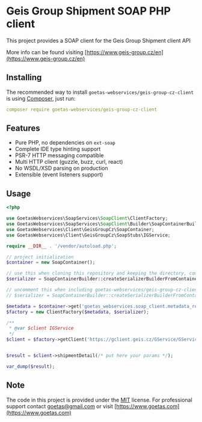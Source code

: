 # Geis Group Shipment  SOAP PHP client

This project provides a SOAP client for the Geis Group Shipment client API

More info can be found visiting [https://www.geis-group.cz/en](https://www.geis-group.cz/en) 

## Installing

The recommended way to install `goetas-webservices/geis-group-cz-client` is using [Composer](https://getcomposer.org/), just run:

```yaml
composer require goetas-webservices/geis-group-cz-client
```
## Features

- Pure PHP, no dependencies on `ext-soap`
- Complete IDE type hinting support
- PSR-7 HTTP messaging compatible
- Multi HTTP client (guzzle, buzz, curl, react)
- No WSDL/XSD parsing on production
- Extensible (event listeners support)

## Usage

```php
<?php

use GoetasWebservices\SoapServices\SoapClient\ClientFactory;
use GoetasWebservices\SoapServices\SoapClient\Builder\SoapContainerBuilder;
use GoetasWebservices\Client\GeisGroupCz\SoapContainer;
use GoetasWebservices\Client\GeisGroupCz\SoapStubs\IGService;

require __DIR__ . '/vendor/autoload.php';

// project initialization
$container = new SoapContainer();

// use this when cloning this repository and keeping the directory, comment it when including goetas-webservices/geis-group-cz-client via composer
$serializer = SoapContainerBuilder::createSerializerBuilderFromContainer($container)->build();

// uncomment this when including goetas-webservices/geis-group-cz-client via composer
// $serializer = SoapContainerBuilder::createSerializerBuilderFromContainer($container, null, __DIR__ . '/vendor/goetas-webservices/geis-group-cz-client')->build();

$metadata = $container->get('goetas_webservices.soap_client.metadata_reader');
$factory = new ClientFactory($metadata, $serializer);

/**
 * @var $client IGService
 */
$client = $factory->getClient('https://gclient.geis.cz/GService/GService.svc?singlewsdl','BasicHttpBinding_IGService', 'GService');


$result = $client->shipmentDetail(/* put here your params */);

var_dump($result);

```

## Note 

The code in this project is provided under the 
[MIT](https://opensource.org/licenses/MIT) license. 
For professional support 
contact [goetas@gmail.com](mailto:goetas@gmail.com) 
or visit [https://www.goetas.com](https://www.goetas.com)
